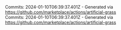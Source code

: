 Commits: 2024-01-10T06:39:37.401Z - Generated via https://github.com/marketplace/actions/artificial-grass
<br>
Commits: 2024-01-10T06:39:37.401Z - Generated via https://github.com/marketplace/actions/artificial-grass
<br>
